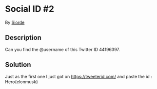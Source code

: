 # Social ID #2

By [Siorde](https://github.com/Siorde)

## Description
Can you find the @username of this Twitter ID 44196397.

## Solution
Just as the first one I just got on https://tweeterid.com/ and paste the id : Hero{elonmusk}
